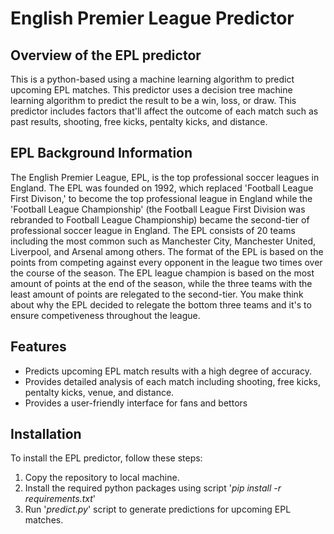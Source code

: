 # English Premier League Predictor
## Overview of the EPL predictor

This is a python-based using a machine learning algorithm to predict upcoming EPL matches. This predictor uses a decision tree machine learning algorithm to predict the result to be a win, loss, or draw. This predictor includes factors that'll affect the outcome of each match such as past results, shooting, free kicks, pentalty kicks, and distance.

## EPL Background Information

The English Premier League, EPL, is the top professional soccer leagues in England. The EPL was founded on 1992, which replaced 'Football League First Divison,' to become the top professional league in England while the 'Football League Championship' (the Football League First Division was rebranded to Football League Championship) became the second-tier of professional soccer league in England. The EPL consists of 20 teams including the most common such as Manchester City, Manchester United, Liverpool, and Arsenal among others. The format of the EPL is based on the points from competing against every opponent in the league two times over the course of the season. The EPL league champion is based on the most amount of points at the end of the season, while the three teams with the least amount of points are relegated to the second-tier. You make think about why the EPL decided to relegate the bottom three teams and it's to ensure competiveness throughout the league. 

## Features
- Predicts upcoming EPL match results with a high degree of accuracy.
- Provides detailed analysis of each match including shooting, free kicks, pentalty kicks, venue, and distance.
- Provides a user-friendly interface for fans and bettors

## Installation

To install the EPL predictor, follow these steps:

1. Copy the repository to local machine.
2. Install the required python packages using script '*pip install -r requirements.txt*'
3. Run '*predict.py*' script to generate predictions for upcoming EPL matches.



